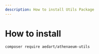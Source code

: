 ```yaml
---
description: How to install Utils Package
---
```


# How to install

```shell
composer require aedart/athenaeum-utils
```
